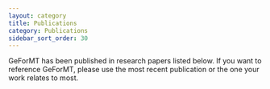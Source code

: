 ```yaml
---
layout: category
title: Publications
category: Publications
sidebar_sort_order: 30
---
```


GeForMT has been published in research papers listed below. If you want to reference GeForMT, please use the most recent publication or the one your work relates to most. 